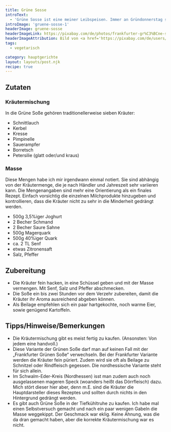 ```yaml
---
title: Grüne Sosse
introText:
  - 'Grüne Sosse ist eine meiner Leibspeisen. Immer an Gründonnerstag stelle ich sie frisch für Freunde her. Die Zubereitung unterscheidet sich grundlegend zwischen Nord- und Südhessen. Meine Version ist die nordhessische, schliesslich komme ich aus Kassel.'
introImage: 'gruene-sosse-1'
headerImage: gruene-sosse
headerImageLink: https://pixabay.com/de/photos/frankfurter-gr%C3%BCne-so%C3%9Fe-eier-4163486/
headerImageAttribution: Bild von <a href='https://pixabay.com/de/users/Boomie-3840563/?utm_source=link-attribution&amp;utm_medium=referral&amp;utm_campaign=image&amp;utm_content=4163486'>Boomie</a> auf <a href='https://pixabay.com/de/?utm_source=link-attribution&amp;utm_medium=referral&amp;utm_campaign=image&amp;utm_content=4163486'>Pixabay</a>
tags:
  - vegetarisch

category: hauptgerichte
layout: layouts/post.njk
recipe: true
---
```

<div class="recipe__ingredients">

## Zutaten
### Kräutermischung

In die Grüne Soße gehören traditionellerweise sieben Kräuter:

- Schnittlauch
- Kerbel
- Kresse
- Pimpinelle
- Sauerampfer
- Borretsch
- Petersilie (glatt oder/und kraus)

### Masse

Diese Mengen habe ich mir irgendwann einmal notiert. Sie sind abhängig von der Kräutermenge, die je nach Händler und Jahreszeit sehr variieren kann. Die Mengenangaben sind mehr eine Orientierung als ein finales Rezept. Einfach vorsichtig die einzelnen Milchprodukte hinzugeben und kontrollieren, dass die Kräuter nicht zu sehr in die Minderheit gedrängt werden.

- 500g 3,5%iger Joghurt
- 2 Becher Schmand
- 2 Becher Saure Sahne
- 500g Magerquark
- 500g 40%iger Quark
- ca. 2 TL Senf
- etwas Zitronensaft
- Salz, Pfeffer

</div>

<div class="recipe__content">

## Zubereitung

- Die Kräuter fein hacken, in eine Schüssel geben und mit der Masse vermengen. Mit Senf, Salz und Pfeffer abschmecken.
- Die Soße ein bis zwei Stunden vor dem Verzehr zubereiten, damit die Kräuter ihr Aroma ausreichend abgeben können.
- Als Beilage empfehlen sich ein paar hartgekochte, noch warme Eier, sowie genügend Kartoffeln.

</div>


<div class="recipe__tipps">

## Tipps/Hinweise/Bemerkungen

- Die Kräutermischung gibt es meist fertig zu kaufen. (Ansonsten: Von jedem eine handvoll.)
- Diese Variante der Grünen Soße darf man auf keinen Fall mit der „Frankfurter Grünen Soße“ verwechseln. Bei der Frankfurter Variante werden die Kräuter fein püriert. Zudem wird sie oft als Beilage zu Schnitzel oder Rindfleisch gegessen. Die nordhessische Variante steht für sich allein.
- Im Schwalm-Eder-Kreis (Nordhessen) isst man zudem auch noch ausgelassenen mageren Speck (woanders heißt das Dörrfleisch) dazu. Mich stört dieser hier aber, denn m.E. sind die Kräuter die Hauptdarsteller dieses Rezeptes und sollten durch nichts in den Hintergrund gedrängt werden.
- Es gibt auch Grüne Soße in der Tiefkühltruhe zu kaufen. Ich habe mal einen Selbstversuch gemacht und nach ein paar wenigen Gabeln die Masse weggekippt. Der Geschmack war eklig. Keine Ahnung, was die da dran gemacht haben, aber die korrekte Kräutermischung war es nicht.

</div>

